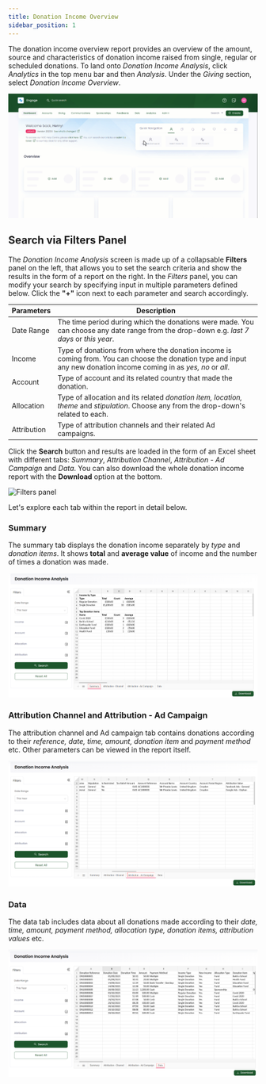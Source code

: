 ```yaml
---
title: Donation Income Overview
sidebar_position: 1
---
```


The donation income overview report provides an overview of the amount, source and characteristics of donation income raised from single, regular or scheduled donations. To land onto *Donation Income Analysis*, click *Analytics* in the top menu bar and then *Analysis*. Under the *Giving* section, select *Donation Income Overview*.

![Land onto the income overview report](./land-onto-donation-income-page.gif)

## Search via Filters Panel

The *Donation Income Analysis* screen is made up of a collapsable **Filters** panel on the left, that allows you to set the search criteria and show the results in the form of a report on the right. In the *Filters* panel, you can modify your search by specifying input in multiple parameters defined below. Click the **"+"** icon next to each parameter and search accordingly.

| Parameters | Description |
| ---------- | ----------- |
| Date Range | The time period during which the donations were made. You can choose any date range from the drop-down e.g. *last 7 days* or *this year*. |
| Income | Type of donations from where the donation income is coming from. You can choose the donation type and input any new donation income coming in as *yes, no* or *all*. |
| Account | Type of account and its related country that made the donation. |
| Allocation | Type of allocation and its related *donation item, location, theme* and *stipulation*. Choose any from the drop-down's related to each. | 
| Attribution | Type of attribution channels and their related Ad campaigns. |

Click the **Search** button and results are loaded in the form of an Excel sheet with different tabs: *Summary*, *Attribution Channel*, *Attribution - Ad Campaign* and *Data*. You can also download the whole donation income report with the **Download** option at the bottom.

![Filters panel](./filters-panel-search.gif)

Let's explore each tab within the report in detail below.

### Summary 

The summary tab displays the donation income separately by *type* and *donation items*. It shows **total** and **average value** of income and the number of times a donation was made.  

![Summary tab](./summary-tab.png)

### Attribution Channel and Attribution - Ad Campaign

The attribution channel and Ad campaign tab contains donations according to their *reference, date, time, amount, donation item* and *payment method* etc. Other parameters can be viewed in the report itself.  

![Attribution + Ad Campaign tab](./attribution-ad-campaign-tab.png)

### Data

The data tab includes data about all donations made according to their *date, time, amount, payment method, allocation type, donation items, attribution values* etc.

![Data tab](./data-tab.png)